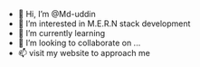 - 👋 Hi, I’m @Md-uddin
- 👀 I’m interested in M.E.R.N stack development
- 🌱 I’m currently learning 
- 💞️ I’m looking to collaborate on ...
- 📫 visit my website to approach me

<!---
Md-uddin/Md-uddin is a ✨ special ✨ repository because its `README.md` (this file) appears on your GitHub profile.
You can click the Preview link to take a look at your changes.
--->

